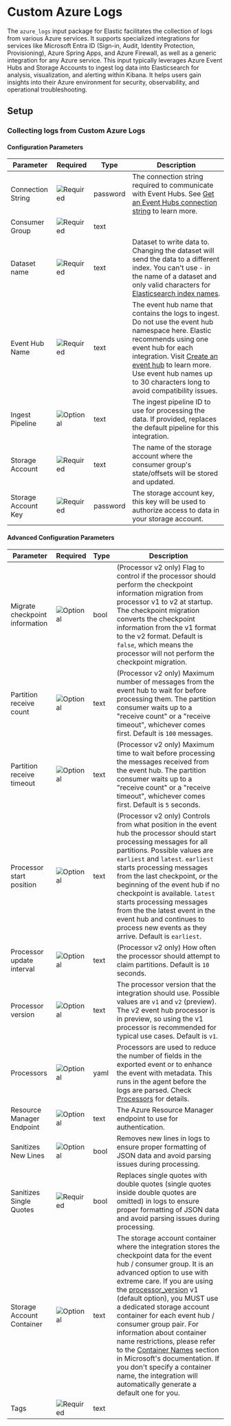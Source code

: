 # Custom Azure Logs

The `azure_logs` input package for Elastic facilitates the collection of logs from various Azure services. It supports specialized integrations for services like Microsoft Entra ID (Sign-in, Audit, Identity Protection, Provisioning), Azure
Spring Apps, and Azure Firewall, as well as a generic integration for any Azure service. This input typically leverages Azure Event Hubs and Storage Accounts to ingest log data into Elasticsearch for analysis, visualization, and alerting
within Kibana. It helps users gain insights into their Azure environment for security, observability, and operational troubleshooting.


## Setup

### Collecting logs from Custom Azure Logs


#### Configuration Parameters

| Parameter |  Required | Type | Description |
| --- | --- | --- | --- |
| Connection String | ![Required](https://img.shields.io/badge/✔-93c93e?style=flat) | password | The connection string required to communicate with Event Hubs. See [Get an Event Hubs connection string](https://docs.microsoft.com/en-us/azure/event-hubs/event-hubs-get-connection-string) to learn more.  |
| Consumer Group | ![Required](https://img.shields.io/badge/✔-93c93e?style=flat) | text |   |
| Dataset name | ![Required](https://img.shields.io/badge/✔-93c93e?style=flat) | text | Dataset to write data to. Changing the dataset will send the data to a different index.  You can't use `-` in the name of a dataset and only valid characters for [Elasticsearch index names](https://www.elastic.co/guide/en/elasticsearch/reference/current/docs-index_.html).  |
| Event Hub Name | ![Required](https://img.shields.io/badge/✔-93c93e?style=flat) | text | The event hub name that contains the logs to ingest. Do not use the event hub namespace here. Elastic recommends using one event hub for each integration. Visit [Create an event hub](https://docs.elastic.co/integrations/azure#create-an-event-hub) to learn more. Use event hub names up to 30 characters long to avoid compatibility issues.  |
| Ingest Pipeline | ![Optional](https://img.shields.io/badge/✘-fed10c?style=flat) | text | The ingest pipeline ID to use for processing the data. If provided, replaces the default pipeline for this integration.  |
| Storage Account | ![Required](https://img.shields.io/badge/✔-93c93e?style=flat) | text | The name of the storage account where the consumer group's state/offsets will be stored and updated.  |
| Storage Account Key | ![Required](https://img.shields.io/badge/✔-93c93e?style=flat) | password | The storage account key, this key will be used to authorize access to data in your storage account.  |

#### Advanced Configuration Parameters

| Parameter |  Required | Type | Description |
| --- | --- | --- | --- |
| Migrate checkpoint information | ![Optional](https://img.shields.io/badge/✘-fed10c?style=flat) | bool | (Processor v2 only) Flag to control if the processor should perform  the checkpoint information migration from processor v1 to v2 at startup. The checkpoint migration converts the checkpoint information from the v1 format to the v2 format. Default is `false`, which means the processor will not perform the checkpoint migration.  |
| Partition receive count | ![Optional](https://img.shields.io/badge/✘-fed10c?style=flat) | text | (Processor v2 only) Maximum number of messages from the event hub to wait for before processing them. The partition consumer waits up to a "receive count" or a "receive timeout", whichever comes first. Default is `100` messages.  |
| Partition receive timeout | ![Optional](https://img.shields.io/badge/✘-fed10c?style=flat) | text | (Processor v2 only) Maximum time to wait before processing the messages received from the event hub. The partition consumer waits up to a "receive count" or a "receive timeout", whichever comes first. Default is `5` seconds.  |
| Processor start position | ![Optional](https://img.shields.io/badge/✘-fed10c?style=flat) | text | (Processor v2 only) Controls from what position in the event hub the processor should start processing messages for all partitions. Possible values are `earliest` and `latest`. `earliest` starts processing messages from the last checkpoint, or the beginning of the event hub if no checkpoint is available. `latest` starts processing messages from the the latest event in the event hub and continues to process new events as they arrive. Default is `earliest`.  |
| Processor update interval | ![Optional](https://img.shields.io/badge/✘-fed10c?style=flat) | text | (Processor v2 only) How often the processor should attempt to claim partitions. Default is `10` seconds.  |
| Processor version | ![Optional](https://img.shields.io/badge/✘-fed10c?style=flat) | text | The processor version that the integration should use. Possible values are `v1` and `v2` (preview).  The v2 event hub processor is in preview, so using the v1 processor is recommended for typical use cases. Default is `v1`.  |
| Processors | ![Optional](https://img.shields.io/badge/✘-fed10c?style=flat) | yaml | Processors are used to reduce the number of fields in the exported event or to enhance the event with metadata. This runs in the agent before the logs are parsed. Check [Processors](https://www.elastic.co/guide/en/beats/filebeat/current/filtering-and-enhancing-data.html) for details.   |
| Resource Manager Endpoint | ![Optional](https://img.shields.io/badge/✘-fed10c?style=flat) | text | The Azure Resource Manager endpoint to use for authentication.  |
| Sanitizes New Lines | ![Optional](https://img.shields.io/badge/✘-fed10c?style=flat) | bool | Removes new lines in logs to ensure proper formatting of JSON data and avoid parsing issues during processing.   |
| Sanitizes Single Quotes | ![Required](https://img.shields.io/badge/✔-93c93e?style=flat) | bool | Replaces single quotes with double quotes (single quotes inside double quotes are omitted) in logs to ensure proper formatting of JSON data and avoid parsing issues during processing.   |
| Storage Account Container | ![Optional](https://img.shields.io/badge/✘-fed10c?style=flat) | text | The storage account container where the integration stores the checkpoint data for the event hub / consumer group. It is an advanced option to use with extreme care. If you are using the [processor_version](https://www.elastic.co/guide/en/integrations/current/azure_logs.html#azure_logs-event-hub-processor-options) v1 (default option), you MUST use a dedicated storage account container for each event hub / consumer group pair. For information about container name restrictions, please refer to the [Container Names](https://docs.microsoft.com/en-us/rest/api/storageservices/naming-and-referencing-containers--blobs--and-metadata#container-names) section in Microsoft's documentation. If you don't specify a container name, the integration will automatically generate a default one for you.  |
| Tags | ![Required](https://img.shields.io/badge/✔-93c93e?style=flat) | text |   |

